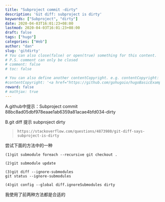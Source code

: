 ```yaml
---
title: "Subproject commit -dirty"
description: 'Git diff: subproject is dirty'
keywords: ["Subproject", "dirty"]
date: 2020-04-03T16:01:23+08:00
lastmod: 2020-04-03T16:01:23+08:00
draft: false
tags: ["hugo"]
categories: ["Web"]
author: "dan"
slug: 'gitdirty'
# You can also close(false) or open(true) something for this content.
# P.S. comment can only be closed
# comment: false
# toc: false

# You can also define another contentCopyright. e.g. contentCopyright: "This is another copyright."
#contentCopyright: '<a href="https://github.com/gohugoio/hugoBasicExample" rel="noopener" target="_blank">See origin</a>'
reward: false
# mathjax: true
---
```

A.github中提示：Subproject commit 88bc8ad05dbf978eaae1ab6359a81acae4bfd034-dirty

B.git diff 提示 subproject dirty

> `https://stackoverflow.com/questions/4873980/git-diff-says-subproject-is-dirty`

尝试下面的方法中的一种

```
(1)git submodule foreach --recursive git checkout .

(2)git submodule update

(3)git diff --ignore-submodules
git status --ignore-submodules

(4)git config --global diff.ignoreSubmodules dirty
```

我使用了前两种方法都是合适的

